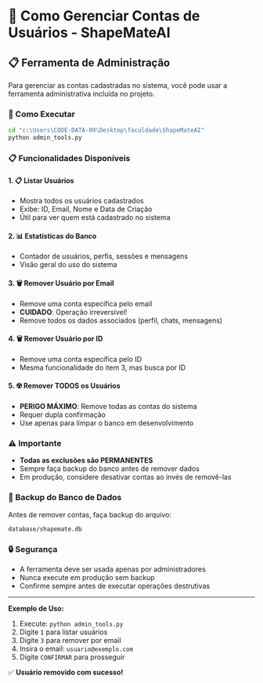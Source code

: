 # 🔧 Como Gerenciar Contas de Usuários - ShapeMateAI

## 📋 Ferramenta de Administração

Para gerenciar as contas cadastradas no sistema, você pode usar a ferramenta administrativa incluída no projeto.

### 🚀 Como Executar

```bash
cd "c:\Users\CODE-DATA-09\Desktop\faculdade\ShapeMateAI"
python admin_tools.py
```

### 📋 Funcionalidades Disponíveis

#### 1. **📋 Listar Usuários**
- Mostra todos os usuários cadastrados
- Exibe: ID, Email, Nome e Data de Criação
- Útil para ver quem está cadastrado no sistema

#### 2. **📊 Estatísticas do Banco**
- Contador de usuários, perfis, sessões e mensagens
- Visão geral do uso do sistema

#### 3. **🗑️ Remover Usuário por Email**
- Remove uma conta específica pelo email
- **CUIDADO**: Operação irreversível!
- Remove todos os dados associados (perfil, chats, mensagens)

#### 4. **🗑️ Remover Usuário por ID**
- Remove uma conta específica pelo ID
- Mesma funcionalidade do item 3, mas busca por ID

#### 5. **☢️ Remover TODOS os Usuários**
- **PERIGO MÁXIMO**: Remove todas as contas do sistema
- Requer dupla confirmação
- Use apenas para limpar o banco em desenvolvimento

### ⚠️ Importante

- **Todas as exclusões são PERMANENTES**
- Sempre faça backup do banco antes de remover dados
- Em produção, considere desativar contas ao invés de removê-las

### 💾 Backup do Banco de Dados

Antes de remover contas, faça backup do arquivo:
```
database/shapemate.db
```

### 🔒 Segurança

- A ferramenta deve ser usada apenas por administradores
- Nunca execute em produção sem backup
- Confirme sempre antes de executar operações destrutivas

---

**Exemplo de Uso:**

1. Execute: `python admin_tools.py`
2. Digite `1` para listar usuários
3. Digite `3` para remover por email
4. Insira o email: `usuario@exemplo.com`
5. Digite `CONFIRMAR` para prosseguir

✅ **Usuário removido com sucesso!**
